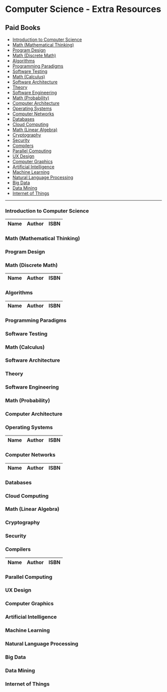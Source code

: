 # Computer Science - Extra Resources

## Paid Books

- [Introduction to Computer Science](#introduction-to-computer-science)
- [Math (Mathematical Thinking)](#math-mathematical-thinking)
- [Program Design](#program-design)
- [Math (Discrete Math)](#math-discrete-math)
- [Algorithms](#algorithms)
- [Programming Paradigms](#programming-paradigms)
- [Software Testing](#software-testing)
- [Math (Calculus)](#math-calculus)
- [Software Architecture](#software-architecture)
- [Theory](#theory)
- [Software Engineering](#software-engineering)
- [Math (Probability)](#math-probability)
- [Computer Architecture](#computer-architecture)
- [Operating Systems](#operating-systems)
- [Computer Networks](#computer-networks)
- [Databases](#databases)
- [Cloud Computing](#cloud-computing)
- [Math (Linear Algebra)](#math-linear-algebra)
- [Cryptography](#cryptography)
- [Security](#security)
- [Compilers](#compilers)
- [Parallel Computing](#parallel-computing)
- [UX Design](#ux-design)
- [Computer Graphics](#computer-graphics)
- [Artificial Intelligence](#artificial-intelligence)
- [Machine Learning](#machine-learning)
- [Natural Language Processing](#natural-language-processing)
- [Big Data](#big-data)
- [Data Mining](#data-mining)
- [Internet of Things](#internet-of-things)

---

### Introduction to Computer Science

Name | Author | ISBN
:-- | :--: | :--:

### Math (Mathematical Thinking)

### Program Design

### Math (Discrete Math)

Name | Author | ISBN
:-- | :--: | :--:

### Algorithms

Name | Author | ISBN
:-- | :--: | :--:

### Programming Paradigms

### Software Testing

### Math (Calculus)

### Software Architecture

### Theory

### Software Engineering

### Math (Probability)

### Computer Architecture

### Operating Systems

Name | Author | ISBN
:-- | :--: | :--:

### Computer Networks

Name | Author | ISBN
:-- | :--: | :--:

### Databases

### Cloud Computing

### Math (Linear Algebra)

### Cryptography

### Security

### Compilers

Name | Author | ISBN
:-- | :--: | :--:

### Parallel Computing

### UX Design

### Computer Graphics

### Artificial Intelligence

### Machine Learning

### Natural Language Processing

### Big Data

### Data Mining

### Internet of Things
